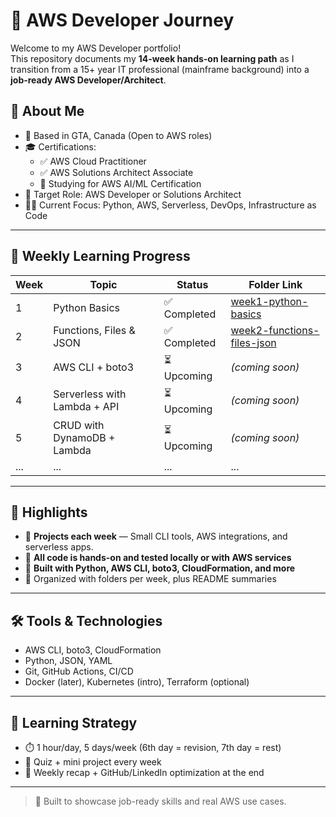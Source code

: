# 🚀 AWS Developer Journey

Welcome to my AWS Developer portfolio!  
This repository documents my **14-week hands-on learning path** as I transition from a 15+ year IT professional (mainframe background) into a **job-ready AWS Developer/Architect**.

## 👤 About Me

- 📍 Based in GTA, Canada (Open to AWS roles)
- 🎓 Certifications:
  - ✅ AWS Cloud Practitioner
  - ✅ AWS Solutions Architect Associate
  - 🎯 Studying for AWS AI/ML Certification
- 💼 Target Role: AWS Developer or Solutions Architect
- 🧑‍💻 Current Focus: Python, AWS, Serverless, DevOps, Infrastructure as Code

---

## 📆 Weekly Learning Progress

| Week | Topic                             | Status        | Folder Link                                |
|------|-----------------------------------|---------------|---------------------------------------------|
| 1    | Python Basics                     | ✅ Completed   | [week1-python-basics](./week1-python-basics) |
| 2    | Functions, Files & JSON           | ✅ Completed | [week2-functions-files-json](./week2-functions-files-json) |
| 3    | AWS CLI + boto3                   | ⏳ Upcoming    | *(coming soon)*                             |
| 4    | Serverless with Lambda + API      | ⏳ Upcoming    | *(coming soon)*                             |
| 5    | CRUD with DynamoDB + Lambda       | ⏳ Upcoming    | *(coming soon)*                             |
| ...  | ...                               | ...           | ...                                         |

---

## 🧩 Highlights

- 🔹 **Projects each week** — Small CLI tools, AWS integrations, and serverless apps.
- 🔹 **All code is hands-on and tested locally or with AWS services**
- 🔹 **Built with Python, AWS CLI, boto3, CloudFormation, and more**
- 🔹 Organized with folders per week, plus README summaries

---

## 🛠️ Tools & Technologies

- AWS CLI, boto3, CloudFormation
- Python, JSON, YAML
- Git, GitHub Actions, CI/CD
- Docker (later), Kubernetes (intro), Terraform (optional)

---

## 🧠 Learning Strategy

- ⏱️ 1 hour/day, 5 days/week (6th day = revision, 7th day = rest)
- 🧪 Quiz + mini project every week
- 📘 Weekly recap + GitHub/LinkedIn optimization at the end

---

> 💼 Built to showcase job-ready skills and real AWS use cases.